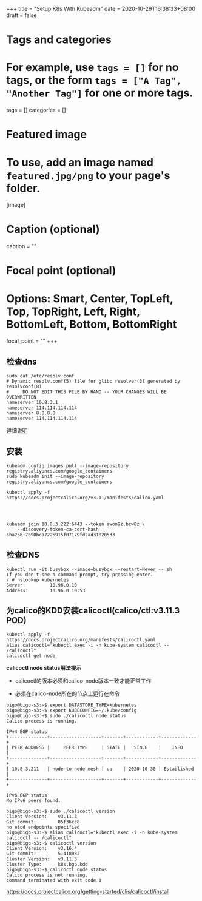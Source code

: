 +++
title = "Setup K8s With Kubeadm"
date = 2020-10-29T16:38:33+08:00
draft = false

# Tags and categories
# For example, use `tags = []` for no tags, or the form `tags = ["A Tag", "Another Tag"]` for one or more tags.
tags = []
categories = []

# Featured image
# To use, add an image named `featured.jpg/png` to your page's folder. 
[image]
  # Caption (optional)
  caption = ""

  # Focal point (optional)
  # Options: Smart, Center, TopLeft, Top, TopRight, Left, Right, BottomLeft, Bottom, BottomRight
  focal_point = ""
+++


## 检查dns


```
sudo cat /etc/resolv.conf
# Dynamic resolv.conf(5) file for glibc resolver(3) generated by resolvconf(8)
#     DO NOT EDIT THIS FILE BY HAND -- YOUR CHANGES WILL BE OVERWRITTEN
nameserver 10.8.3.1
nameserver 114.114.114.114
nameserver 8.8.8.8
nameserver 114.114.114.114
```

[详细说明](/post/ubuntu-dns-client/)


## 安装

```
kubeadm config images pull --image-repository registry.aliyuncs.com/google_containers
sudo kubeadm init --image-repository registry.aliyuncs.com/google_containers

kubectl apply -f https://docs.projectcalico.org/v3.11/manifests/calico.yaml




kubeadm join 10.8.3.222:6443 --token awon9z.bcw8z \
    --discovery-token-ca-cert-hash sha256:7b90bca7225915f07179fd2ad31820533
```

## 检查DNS

```
kubectl run -it busybox --image=busybox --restart=Never -- sh
If you don't see a command prompt, try pressing enter.
/ # nslookup kubernetes
Server:         10.96.0.10
Address:        10.96.0.10:53
```

## 为calico的KDD安装calicoctl(calico/ctl:v3.11.3 POD)

```
kubectl apply -f https://docs.projectcalico.org/manifests/calicoctl.yaml
alias calicoctl="kubectl exec -i -n kube-system calicoctl -- /calicoctl"
calicoctl get node
```


**calicoctl node status用法提示**

- calicoctl的版本必须和calico-node版本一致才能正常工作

- 必须在calico-node所在的节点上运行在命令


```
bigo@bigo-s3:~$ export DATASTORE_TYPE=kubernetes
bigo@bigo-s3:~$ export KUBECONFIG=~/.kube/config
bigo@bigo-s3:~$ sudo ./calicoctl node status
Calico process is running.

IPv4 BGP status
+--------------+-------------------+-------+------------+-------------+
| PEER ADDRESS |     PEER TYPE     | STATE |   SINCE    |    INFO     |
+--------------+-------------------+-------+------------+-------------+
| 10.8.3.211   | node-to-node mesh | up    | 2020-10-30 | Established |
+--------------+-------------------+-------+------------+-------------+

IPv6 BGP status
No IPv6 peers found.

bigo@bigo-s3:~$ sudo ./calicoctl version
Client Version:    v3.11.3
Git commit:        05f36cc8
no etcd endpoints specified
bigo@bigo-s3:~$ alias calicoctl="kubectl exec -i -n kube-system calicoctl -- /calicoctl"
bigo@bigo-s3:~$ calicoctl version
Client Version:    v3.16.4
Git commit:        51418082
Cluster Version:   v3.11.3
Cluster Type:      k8s,bgp,kdd
bigo@bigo-s3:~$ calicoctl node status
Calico process is not running.
command terminated with exit code 1

```

https://docs.projectcalico.org/getting-started/clis/calicoctl/install
